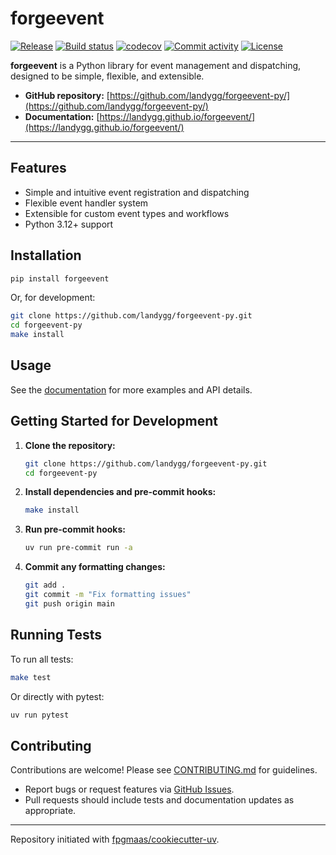 # forgeevent

[![Release](https://img.shields.io/github/v/release/landygg/forgeevent-py)](https://github.com/landygg/forgeevent-py/releases)
[![Build status](https://img.shields.io/github/actions/workflow/status/landygg/forgeevent-py/main.yml?branch=main)](https://github.com/landygg/forgeevent-py/actions/workflows/main.yml?query=branch%3Amain)
[![codecov](https://codecov.io/gh/landygg/forgeevent-py/branch/main/graph/badge.svg)](https://codecov.io/gh/landygg/forgeevent-py)
[![Commit activity](https://img.shields.io/github/commit-activity/m/landygg/forgeevent-py)](https://github.com/landygg/forgeevent-py/graphs/commit-activity)
[![License](https://img.shields.io/github/license/landygg/forgeevent-py)](LICENSE)

**forgeevent** is a Python library for event management and dispatching, designed to be simple, flexible, and extensible.

- **GitHub repository:** [https://github.com/landygg/forgeevent-py/](https://github.com/landygg/forgeevent-py/)
- **Documentation:** [https://landygg.github.io/forgeevent/](https://landygg.github.io/forgeevent/)

---

## Features

- Simple and intuitive event registration and dispatching
- Flexible event handler system
- Extensible for custom event types and workflows
- Python 3.12+ support

## Installation

```bash
pip install forgeevent
```

Or, for development:

```bash
git clone https://github.com/landygg/forgeevent-py.git
cd forgeevent-py
make install
```

## Usage

See the [documentation](https://landygg.github.io/forgeevent/) for more examples and API details.

## Getting Started for Development

1. **Clone the repository:**
    ```bash
    git clone https://github.com/landygg/forgeevent-py.git
    cd forgeevent-py
    ```

2. **Install dependencies and pre-commit hooks:**
    ```bash
    make install
    ```

3. **Run pre-commit hooks:**
    ```bash
    uv run pre-commit run -a
    ```

4. **Commit any formatting changes:**
    ```bash
    git add .
    git commit -m "Fix formatting issues"
    git push origin main
    ```

## Running Tests

To run all tests:

```bash
make test
```

Or directly with pytest:

```bash
uv run pytest
```

## Contributing

Contributions are welcome! Please see [CONTRIBUTING.md](CONTRIBUTING.md) for guidelines.

- Report bugs or request features via [GitHub Issues](https://github.com/landygg/forgeevent-py/issues).
- Pull requests should include tests and documentation updates as appropriate.

---

Repository initiated with [fpgmaas/cookiecutter-uv](https://github.com/fpgmaas/cookiecutter-uv).
